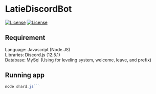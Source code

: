<h1>LatieDiscordBot</h1>

<p>
  <a href="https://github.com/ZTzTopia/LatieDiscordBot/blob/main/LICENSE.md"><img alt="License" src="https://img.shields.io/github/license/ZTzTopia/LatieDiscordBot" /></a>
  <a href="https://github.com/ZTzTopia/LatieDiscordBot/"><img alt="License" src="https://img.shields.io/github/license/ZTzTopia/LatieDiscordBot" /></a>
</p>

<h2>Requirement</h2>
<p>
  Language: Javascript (Node.JS)</br>
  Libraries: Discord.js (12.5.1)</br>
  Database: MySql (Using for leveling system, welcome, leave, and prefix)
</p>

<h2>Running app</h2>

```js
node shard.js```
